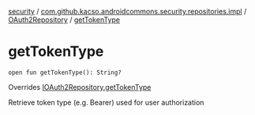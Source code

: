 [security](../../index.md) / [com.github.kacso.androidcommons.security.repositories.impl](../index.md) / [OAuth2Repository](index.md) / [getTokenType](.)

# getTokenType

`open fun getTokenType(): String?`

Overrides [IOAuth2Repository.getTokenType](../../com.github.kacso.androidcommons.security.repositories/-i-o-auth2-repository/get-token-type.md)

Retrieve token type (e.g. Bearer) used for user authorization

